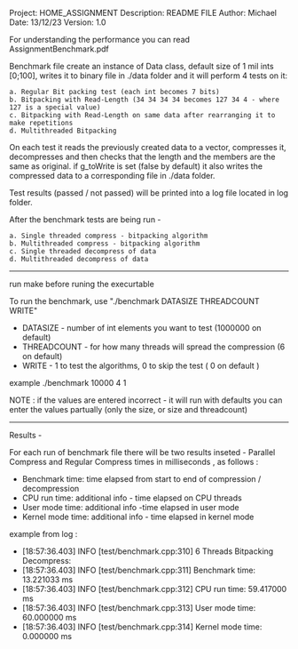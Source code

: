 Project:      HOME_ASSIGNMENT
Description:  README FILE
Author:       Michael
Date:         13/12/23
Version:      1.0

For understanding the performance you can read AssignmentBenchmark.pdf

Benchmark file create an instance of Data class, default size of 1 mil ints [0;100],
writes it to binary file in ./data folder and it will perform 4 tests on it:

    a. Regular Bit packing test (each int becomes 7 bits)
    b. Bitpacking with Read-Length (34 34 34 34 becomes 127 34 4 - where 127 is a special value)
    c. Bitpacking with Read-Length on same data after rearranging it to make repetitions
    d. Multithreaded Bitpacking

On each test it reads the previously created data to a vector, compresses it, 
decompresses and then checks that the length and the members are the same as original.
if g_toWrite is set (false by default) it also writes the compressed data to a 
corresponding file in ./data folder.

Test results (passed / not passed) will be printed into a log file located in log
folder.

After the benchmark tests are being run - 

    a. Single threaded compress - bitpacking algorithm
    b. Multithreaded compress - bitpacking algorithm
    c. Single threaded decompress of data
    d. Multithreaded decompress of data

********************************************************************************
run make before runing the execurtable

To run the benchmark, use "./benchmark DATASIZE THREADCOUNT WRITE"

* DATASIZE - number of int elements you want to test (1000000 on default)
* THREADCOUNT - for how many threads will spread the compression (6 on default)
* WRITE - 1 to test the algorithms, 0 to skip the test ( 0 on default )

example ./benchmark 10000 4 1

NOTE :  if the values are entered incorrect - it will run with defaults
        you can enter the values partually (only the size, or size and threadcount)

********************************************************************************

Results -

For each run of benchmark file there will be two results inseted - Parallel Compress 
and Regular Compress times in milliseconds , as follows :

* Benchmark time:   time elapsed from start to end of compression / decompression
* CPU run time:     additional info - time elapsed on CPU threads
* User mode time:   additional info -time elapsed in user mode
* Kernel mode time: additional info -  time elapsed in kernel mode 

example from log :
* [18:57:36.403] INFO [test/benchmark.cpp:310] 6 Threads Bitpacking Decompress: 
* [18:57:36.403] INFO [test/benchmark.cpp:311] Benchmark time:   13.221033 ms
* [18:57:36.403] INFO [test/benchmark.cpp:312] CPU run time:     59.417000 ms
* [18:57:36.403] INFO [test/benchmark.cpp:313] User mode time:   60.000000 ms
* [18:57:36.403] INFO [test/benchmark.cpp:314] Kernel mode time: 0.000000 ms

